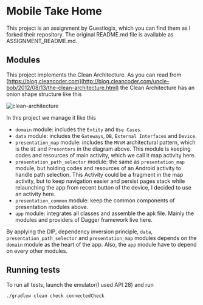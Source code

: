 Mobile Take Home
===

This project is an assignment by Guestlogix, which you can find them as I forked their repository. 
The original README.md file is available as ASSIGNMENT_README.md.

Modules
---
This project implements the Clean Architecture. As you can read from [https://blog.cleancoder.com](http://blog.cleancoder.com/uncle-bob/2012/08/13/the-clean-architecture.html)
the Clean Architecture has an onion shape structure like this

![clean-architecture](https://blog.cleancoder.com/uncle-bob/images/2012-08-13-the-clean-architecture/CleanArchitecture.jpg)

In this project we manage it like this

- `domain` module: includes the `Entity` and `Use Cases`.
- `data` module: includes the `Gateways`, `DB`, `External Interfaces` and `Device`.
- `presentation_map` module: includes the `MVVM` architectural pattern, which is the `UI` and `Presenters` in the diagram above. 
This module is keeping codes and resources of main activity, which we call it map activity here. 
- `presentation_path_selector` module: the same as `presentation_map` module, but holding codes and resources of an 
Android activity to handle path selection. This Activity could be a fragment in the map activity, but to keep navigation 
easier and persist pages stack while relaunching the app from recent button of the device, I decided to use an activity here.
- `presentation_common` module: keep the common components of presentation modules above.
- `app` module: integrates all classes and assemble the apk file. Mainly the modules and providers of Dagger framework live here.

By applying the DIP, dependency inversion principle, `data`, `presentation_path_selector` and `presentation_map` modules 
depends on the `domain` module as the heart of the app. Also, the `app` module have to depend on every other modules.

Running tests
---
To run all tests, launch the emulator(I used API 28) and run
```bash
./gradlew clean check connectedCheck
```